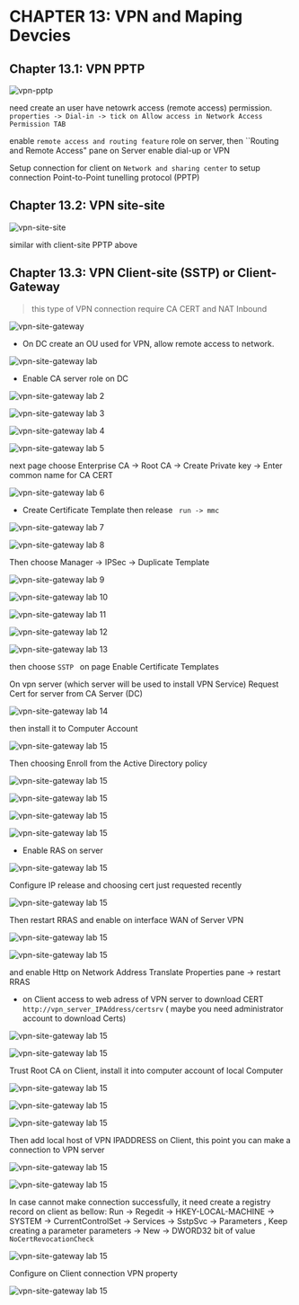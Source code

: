 # CHAPTER 13: VPN and Maping Devcies

## Chapter 13.1: VPN PPTP

![vpn-pptp](https://github.com/hassj/MCSA/blob/main/image/13-vpn-pptp.JPG)

need create an user have netowrk access (remote access) permission. ``properties -> Dial-in -> tick on Allow access in Network Access Permission TAB``

enable ``remote access and routing feature`` role on server, then ``Routing and Remote Access" pane on Server enable dial-up or VPN

Setup connection for client on ``Network and sharing center`` to setup connection Point-to-Point tunelling protocol (PPTP)

## Chapter 13.2: VPN site-site

![vpn-site-site](https://github.com/hassj/MCSA/blob/main/image/13-vpn-site-site.JPG)

similar with client-site PPTP above

## Chapter 13.3: VPN Client-site (SSTP) or Client-Gateway

> this type of VPN connection require CA CERT and NAT Inbound

![vpn-site-gateway](https://github.com/hassj/MCSA/blob/main/image/13-vpn-site-gateway.JPG)

- On DC create an OU used for VPN, allow remote access to network.

![vpn-site-gateway lab](https://github.com/hassj/MCSA/blob/main/image/13-vpn-site-gateway-2.JPG)

- Enable CA server role on DC

![vpn-site-gateway lab 2](https://github.com/hassj/MCSA/blob/main/image/13-vpn-site-gateway-3.JPG)

![vpn-site-gateway lab 3](https://github.com/hassj/MCSA/blob/main/image/13-vpn-site-gateway-4.JPG)

![vpn-site-gateway lab 4](https://github.com/hassj/MCSA/blob/main/image/13-vpn-site-gateway-5.JPG)

![vpn-site-gateway lab 5](https://github.com/hassj/MCSA/blob/main/image/13-vpn-site-gateway-6.JPG)

next page choose Enterprise CA -> Root CA -> Create Private key -> Enter common name for CA CERT

![vpn-site-gateway lab 6](https://github.com/hassj/MCSA/blob/main/image/13-vpn-site-gateway-7.JPG)

- Create Certificate  Template then release ` run -> mmc`

![vpn-site-gateway lab 7](https://github.com/hassj/MCSA/blob/main/image/13-vpn-site-gateway-8.JPG)

![vpn-site-gateway lab 8](https://github.com/hassj/MCSA/blob/main/image/13-vpn-site-gateway-9.JPG)

Then choose Manager -> IPSec -> Duplicate Template 

![vpn-site-gateway lab 9](https://github.com/hassj/MCSA/blob/main/image/13-vpn-site-gateway-10.JPG)

![vpn-site-gateway lab 10](https://github.com/hassj/MCSA/blob/main/image/13-vpn-site-gateway-11.JPG)

![vpn-site-gateway lab 11](https://github.com/hassj/MCSA/blob/main/image/13-vpn-site-gateway-12.JPG)

![vpn-site-gateway lab 12](https://github.com/hassj/MCSA/blob/main/image/13-vpn-site-gateway-13.JPG)

![vpn-site-gateway lab 13](https://github.com/hassj/MCSA/blob/main/image/13-vpn-site-gateway-14.JPG)

then choose ``SSTP `` on page Enable Certificate Templates

On vpn server (which server will be used to install VPN Service) Request Cert for server from CA Server (DC)

![vpn-site-gateway lab 14](https://github.com/hassj/MCSA/blob/main/image/13-vpn-site-gateway-15.JPG)

then install it to Computer Account

![vpn-site-gateway lab 15](https://github.com/hassj/MCSA/blob/main/image/13-vpn-site-gateway-16.JPG)

Then choosing Enroll from the Active Directory policy

![vpn-site-gateway lab 15](https://github.com/hassj/MCSA/blob/main/image/13-vpn-site-gateway-17.JPG)

![vpn-site-gateway lab 15](https://github.com/hassj/MCSA/blob/main/image/13-vpn-site-gateway-18.JPG)

![vpn-site-gateway lab 15](https://github.com/hassj/MCSA/blob/main/image/13-vpn-site-gateway-19.JPG)

![vpn-site-gateway lab 15](https://github.com/hassj/MCSA/blob/main/image/13-vpn-site-gateway-20.JPG)

- Enable RAS on server

![vpn-site-gateway lab 15](https://github.com/hassj/MCSA/blob/main/image/13-vpn-site-gateway-21.JPG)

Configure IP release and choosing cert just requested recently

![vpn-site-gateway lab 15](https://github.com/hassj/MCSA/blob/main/image/13-vpn-site-gateway-22.JPG)

Then restart RRAS and enable on interface WAN of Server VPN

![vpn-site-gateway lab 15](https://github.com/hassj/MCSA/blob/main/image/13-vpn-site-gateway-23.JPG)

![vpn-site-gateway lab 15](https://github.com/hassj/MCSA/blob/main/image/13-vpn-site-gateway-24.JPG)

and enable Http on Network Address Translate Properties pane -> restart RRAS

- on Client access to web adress of VPN server to download CERT ``http://vpn_server_IPAddress/certsrv`` ( maybe you need administrator account to download Certs)

![vpn-site-gateway lab 15](https://github.com/hassj/MCSA/blob/main/image/13-vpn-site-gateway-25.JPG)

![vpn-site-gateway lab 15](https://github.com/hassj/MCSA/blob/main/image/13-vpn-site-gateway-26.JPG)

Trust Root CA on Client, install it into computer account of local Computer

![vpn-site-gateway lab 15](https://github.com/hassj/MCSA/blob/main/image/13-vpn-site-gateway-27.JPG)

![vpn-site-gateway lab 15](https://github.com/hassj/MCSA/blob/main/image/13-vpn-site-gateway-28.JPG)

![vpn-site-gateway lab 15](https://github.com/hassj/MCSA/blob/main/image/13-vpn-site-gateway-29.JPG)

Then add local host of VPN IPADDRESS on Client, this point you can make a connection to VPN server

![vpn-site-gateway lab 15](https://github.com/hassj/MCSA/blob/main/image/13-vpn-site-gateway-30.JPG)

![vpn-site-gateway lab 15](https://github.com/hassj/MCSA/blob/main/image/13-vpn-site-gateway-31.JPG)

In case cannot make connection successfully, it need create a registry record on client as bellow: Run -> Regedit -> HKEY-LOCAL-MACHINE -> SYSTEM -> CurrentControlSet -> Services -> SstpSvc -> Parameters , Keep creating a parameter 
parameters -> New -> DWORD32 bit of value ``NoCertRevocationCheck``

![vpn-site-gateway lab 15](https://github.com/hassj/MCSA/blob/main/image/13-vpn-site-gateway-32.JPG)

Configure on Client connection VPN property 

![vpn-site-gateway lab 15](https://github.com/hassj/MCSA/blob/main/image/13-vpn-site-gateway-33.JPG)
